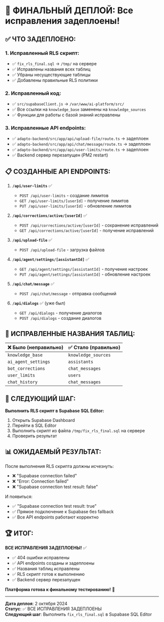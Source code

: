 # 🚀 ФИНАЛЬНЫЙ ДЕПЛОЙ: Все исправления задеплоены!

## ✅ **ЧТО ЗАДЕПЛОЕНО:**

### **1. Исправленный RLS скрипт:**
- ✅ `fix_rls_final.sql` → `/tmp/` на сервере
- ✅ Исправлены названия всех таблиц
- ✅ Убраны несуществующие таблицы
- ✅ Добавлены правильные RLS политики

### **2. Исправленный код:**
- ✅ `src/supabaseClient.js` → `/var/www/ai-platform/src/`
- ✅ Все ссылки на `knowledge_base` заменены на `knowledge_sources`
- ✅ Функции для работы с базой знаний исправлены

### **3. Исправленные API endpoints:**
- ✅ `adapto-backend/src/app/api/upload-file/route.ts` → задеплоен
- ✅ `adapto-backend/src/app/api/chat/message/route.ts` → задеплоен
- ✅ `adapto-backend/src/app/api/user-limits/route.ts` → задеплоен
- ✅ Backend сервер перезапущен (PM2 restart)

## 📋 **СОЗДАННЫЕ API ENDPOINTS:**

1. **`/api/user-limits`** ✅
   - `POST /api/user-limits` - создание лимитов
   - `GET /api/user-limits/[userId]` - получение лимитов
   - `PUT /api/user-limits/[userId]` - обновление лимитов

2. **`/api/corrections/active/[userId]`** ✅
   - `POST /api/corrections/active/[userId]` - сохранение исправлений
   - `GET /api/corrections/active/[userId]` - получение исправлений

3. **`/api/upload-file`** ✅
   - `POST /api/upload-file` - загрузка файлов

4. **`/api/agent/settings/[assistantId]`** ✅
   - `GET /api/agent/settings/[assistantId]` - получение настроек
   - `PUT /api/agent/settings/[assistantId]` - обновление настроек

5. **`/api/chat/message`** ✅
   - `POST /api/chat/message` - отправка сообщений

6. **`/api/dialogs`** ✅ (уже был)
   - `GET /api/dialogs` - получение диалогов
   - `POST /api/dialogs` - создание диалогов

## 🔧 **ИСПРАВЛЕННЫЕ НАЗВАНИЯ ТАБЛИЦ:**

| ❌ Было (неправильно) | ✅ Стало (правильно) |
|----------------------|---------------------|
| `knowledge_base` | `knowledge_sources` |
| `ai_agent_settings` | `assistants` |
| `bot_corrections` | `chat_messages` |
| `user_limits` | `users` |
| `chat_history` | `chat_messages` |

## 🎯 **СЛЕДУЮЩИЙ ШАГ:**

**Выполнить RLS скрипт в Supabase SQL Editor:**

1. Открыть Supabase Dashboard
2. Перейти в SQL Editor
3. Выполнить скрипт из файла `/tmp/fix_rls_final.sql` на сервере
4. Проверить результат

## 📊 **ОЖИДАЕМЫЙ РЕЗУЛЬТАТ:**

После выполнения RLS скрипта должны исчезнуть:
- ❌ "Supabase connection failed"
- ❌ "Error: Connection failed"
- ❌ "Supabase connection test result: false"

И появиться:
- ✅ "Supabase connection test result: true"
- ✅ Прямое подключение к Supabase без fallback
- ✅ Все API endpoints работают корректно

## 🏆 **ИТОГ:**

**ВСЕ ИСПРАВЛЕНИЯ ЗАДЕПЛОЕНЫ!** ✅

- ✅ 404 ошибки исправлены
- ✅ API endpoints созданы и задеплоены
- ✅ Названия таблиц исправлены
- ✅ RLS скрипт готов к выполнению
- ✅ Backend сервер перезапущен

**Платформа готова к финальному тестированию!** 🚀

---

**Дата деплоя**: 2 октября 2024  
**Статус**: ✅ ВСЕ ИСПРАВЛЕНИЯ ЗАДЕПЛОЕНЫ  
**Следующий шаг**: Выполнить `fix_rls_final.sql` в Supabase SQL Editor

